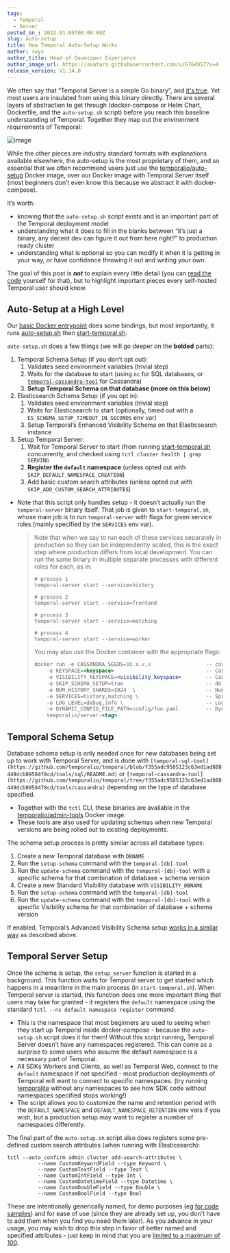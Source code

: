 ```yaml
---
tags:
  - Temporal
  - Server
posted_on_: 2022-01-05T00:00:09Z
slug: auto-setup
title: How Temporal Auto-Setup Works
author: swyx
author_title: Head of Developer Experience
author_image_url: https://avatars.githubusercontent.com/u/6764957?v=4
release_version: V1.14.0
---
```


We often say that “Temporal Server is a simple Go binary”, and [it's true](https://github.com/temporalio/temporal/releases/). Yet most users are insulated from using this binary directly. There are several layers of abstraction to get through (docker-compose or Helm Chart, Dockerfile, and the `auto-setup.sh` script) before you reach this baseline understanding of Temporal. Together they map out the environment requirements of Temporal:

<!--truncate-->

![image](https://user-images.githubusercontent.com/6764957/147678999-883be1b4-4d32-4c89-84a4-00e8b701cdef.png)

While the other pieces are industry standard formats with explanations available elsewhere, the auto-setup is the most proprietary of them, and so essential that we often recommend users just use the [temporalio/auto-setup](https://hub.docker.com/r/temporalio/auto-setup) Docker image, over our Docker image with Temporal Server itself (most beginners don’t even know this because we abstract it with docker-compose). 

It’s worth: 

- knowing that the `auto-setup.sh` script exists and is an important part of the Temporal deployment model
- understanding what it does to fill in the blanks between “it’s just a binary, any decent dev can figure it out from here right?” to production ready cluster
- understanding what is optional so you can modify it when it is getting in your way, or have confidence throwing it out and writing your own.

The goal of this post is ***not*** to explain every little detail (you can [read the code](https://github.com/temporalio/temporal/blob/master/docker/auto-setup.sh) yourself for that), but to highlight important pieces every self-hosted Temporal user should know.

## Auto-Setup at a High Level

Our [basic Docker entrypoint](https://github.com/temporalio/temporal/blob/master/docker/entrypoint.sh) does some bindings, but most importantly, it runs [auto-setup.sh](https://github.com/temporalio/temporal/blob/master/docker/auto-setup.sh) then [start-temporal.sh](https://github.com/temporalio/temporal/blob/master/docker/start-temporal.sh).  

`auto-setup.sh` does a few things (we will go deeper on the **bolded** parts):

1. Temporal Schema Setup (if you don’t opt out):
    1. Validates seed environment variables (trivial step)
    2. Waits for the database to start (using `nc` for SQL databases, or [`temporal-cassandra-tool`](https://github.com/temporalio/temporal/blob/master/tools/cassandra/README.md) for Cassandra)
    3. **Setup Temporal Schema on that database (more on this below)**
2. Elasticsearch Schema Setup (if you opt in):
    1. Validates seed environment variables (trivial step)
    2. Waits for Elasticsearch to start (optionally, timed out with a `ES_SCHEMA_SETUP_TIMEOUT_IN_SECONDS` env var)
    3. Setup Temporal’s Enhanced Visibility Schema on that Elasticsearch instance
3. Setup Temporal Server:
    1. Wait for Temporal Server to start (from running [start-temporal.sh](http://start-temporal.sh) concurrently, and checked using `tctl cluster health | grep SERVING`
    2. **Register the `default` namespace** (unless opted out with `SKIP_DEFAULT_NAMESPACE_CREATION`)
    3. Add basic custom search attributes (unless opted out with `SKIP_ADD_CUSTOM_SEARCH_ATTRIBUTES`)
    
- Note that this script only handles setup - it doesn’t actually run the `temporal-server` binary itself. That job is given to `start-temporal.sh`, whose main job is to run `temporal-server` with flags for given service roles (mainly specified by the `SERVICES` env var).
    
    > Note that when we say to run each of these services separately in production so they can be independently scaled, this is the exact step where production differs from local development. You can run the same binary in multiple separate processes with different roles for each, as in:
    > 
    > 
    > ```tsx
    > # process 1
    > temporal-server start --service=history 
    > 
    > # process 2
    > temporal-server start --service=frontend
    > 
    > # process 3
    > temporal-server start --service=matching
    > 
    > # process 4
    > temporal-server start --service=worker
    > ```
    > 
    > You may also use the Docker container with the appropriate flags:
    > 
    > ```jsx
    > docker run -e CASSANDRA_SEEDS=10.x.x.x                  -- csv of cassandra server ipaddrs
    >     -e KEYSPACE=<keyspace>                              -- Cassandra keyspace
    >     -e VISIBILITY_KEYSPACE=<visibility_keyspace>        -- Cassandra visibility keyspace
    >     -e SKIP_SCHEMA_SETUP=true                           -- do not setup cassandra schema during startup
    >     -e NUM_HISTORY_SHARDS=1024  \                       -- Number of history shards
    >     -e SERVICES=history,matching \                      -- Spinup only the provided services
    >     -e LOG_LEVEL=debug,info \                           -- Logging level
    >     -e DYNAMIC_CONFIG_FILE_PATH=config/foo.yaml         -- Dynamic config file to be watched
    >     temporalio/server:<tag>
    > ```
    > 

## Temporal Schema Setup

Database schema setup is only needed once for new databases being set up to work with Temporal Server, and is done with `[temporal-sql-tool](https://github.com/temporalio/temporal/blob/f355adc9505123c63ed1ad888449dcb89584f8cd/tools/sql/README.md)` or `[temporal-cassandra-tool](https://github.com/temporalio/temporal/tree/f355adc9505123c63ed1ad888449dcb89584f8cd/tools/cassandra)` depending on the type of database specified. 

- Together with the `tctl` CLI, these binaries are available in the [temporalio/admin-tools](https://hub.docker.com/r/temporalio/admin-tools) Docker image.
- These tools are also used for updating schemas when new Temporal versions are being rolled out to existing deployments.

The schema setup process is pretty similar across all database types:

1. Create a new Temporal database with `DBNAME`
2. Run the `setup-schema` command with the `temporal-[db]-tool` 
3. Run the `update-schema` command with the `temporal-[db]-tool` with a specific schema for that combination of database + schema version  
4. Create a new Standard Visibility database with `VISIBILITY_DBNAME`
5. Run the `setup-schema` command with the `temporal-[db]-tool`
6. Run the `update-schema` command with the `temporal-[db]-tool` with a specific Visibility schema for that combination of database + schema version  

If enabled, Temporal’s Advanced Visibility Schema setup [works in a similar way](https://github.com/temporalio/temporal/tree/master/schema/elasticsearch/visibility) as described above.

## Temporal Server Setup

Once the schema is setup, the `setup_server` function is started in a background. This function waits for Temporal server to get started which happens in a meantime in the main process (in `start-temporal.sh`). When Temporal server is started, this function does one more important thing that users may take for granted - it registers the `default` namespace using the standard `tctl --ns default namespace register` command. 

- This is the namespace that most beginners are used to seeing when they start up Temporal inside docker-compose - because the `auto-setup.sh` script does it for them! Without this script running, Temporal Server doesn’t have any namespaces registered. This can come as a surprise to some users who assume the default namespace is a necessary part of Temporal.
- All SDKs Workers and Clients, as well as Temporal Web, connect to the `default` namespace if not specified - most production deployments of Temporal will want to connect to specific namespaces. (try running [temporalite](https://github.com/DataDog/temporalite) without any namespaces to see how SDK code without namespaces specified stops working!)
- The script allows you to customize the name and retention period with the `DEFAULT_NAMESPACE` and `DEFAULT_NAMESPACE_RETENTION` env vars if you wish, but a production setup may want to register a number of namespaces differently.

The final part of the `auto-setup.sh` script also does registers some pre-defined custom search attributes (when running with Elasticsearch):

```tsx
tctl --auto_confirm admin cluster add-search-attributes \
          --name CustomKeywordField --type Keyword \
          --name CustomTextField --type Text \
          --name CustomIntField --type Int \
          --name CustomDatetimeField --type Datetime \
          --name CustomDoubleField --type Double \
          --name CustomBoolField --type Bool
```

These are intentionally generically named, for demo purposes (eg [for code samples](https://github.com/temporalio/samples-go/blob/77728cf7c38570898b2c90bf6eb0720c7f5fb30d/searchattributes/searchattributes_workflow.go#L56-L63)) and for ease of use (since they are already set up, you don't have to add them when you find you need them later). As you advance in your usage, you may wish to drop this step in favor of better named and specified attributes - just keep in mind that you are [limited to a maximum of 100](https://docs.temporal.io/docs/server/production-deployment/#server-limits).
